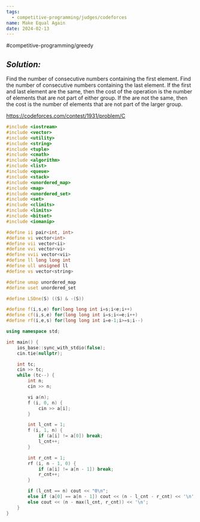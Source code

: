 ```yaml
---
tags:
  - competitive-programming/judges/codeforces
name: Make Equal Again
date: 2024-02-13
---
```

#competitive-programming/greedy 
## _Solution:_
Find the number of consecutive numbers containing the first element. Find the number of consecutive numbers containing the last element. If the first and last element are the same, then the cost of the operation is the number of elements that are not part of either group. If the are not the same, then the cost is the number of elements that are not part of the larger group.

https://codeforces.com/contest/1931/problem/C
```cpp
#include <iostream>
#include <vector>
#include <utility>
#include <string>
#include <tuple>
#include <cmath>
#include <algorithm>
#include <list>
#include <queue>
#include <stack>
#include <unordered_map>
#include <map>
#include <unordered_set>
#include <set>
#include <climits>
#include <limits>
#include <bitset>
#include <iomanip>

#define ii pair<int, int>
#define vi vector<int>
#define vii vector<ii>
#define vvi vector<vi>
#define vvii vector<vii>
#define ll long long int
#define ull unsigned ll
#define vs vector<string>

#define umap unordered_map
#define uset unordered_set

#define LSOne(S) ((S) & -(S))

#define f(i,s,e) for(long long int i=s;i<e;i++)
#define cf(i,s,e) for(long long int i=s;i<=e;i++)
#define rf(i,e,s) for(long long int i=e-1;i>=s;i--)

using namespace std;

int main() {
    ios_base::sync_with_stdio(false);
    cin.tie(nullptr);

    int tc;
    cin >> tc;
    while (tc--) {
        int n;
        cin >> n;

        vi a(n);
        f (i, 0, n) {
            cin >> a[i];
        }

        int l_cnt = 1;
        f (i, 1, n) {
            if (a[i] != a[0]) break;
            l_cnt++;
        }

        int r_cnt = 1;
        rf (i, n - 1, 0) {
            if (a[i] != a[n - 1]) break;
            r_cnt++;
        }

        if (l_cnt == n) cout << "0\n";
        else if (a[0] == a[n - 1]) cout << (n - l_cnt - r_cnt) << '\n';
        else cout << (n - max(l_cnt, r_cnt)) << '\n';
    }
}
```